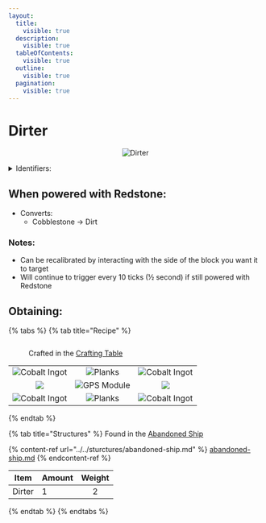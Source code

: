 ```yaml
---
layout:
  title:
    visible: true
  description:
    visible: true
  tableOfContents:
    visible: true
  outline:
    visible: true
  pagination:
    visible: true
---
```


# Dirter

<div align="center" data-full-width="true"><figure><img src="broken-reference" alt="Dirter"><figcaption></figcaption></figure></div>

<details>

<summary>Identifiers: </summary>

* poke:dirter
* poke:dirter\_up
* poke:dirter\_down
* poke:dirter\_north
* poke:dirter\_south
* poke:dirter\_east
* poke:dirter\_west

</details>

## When powered with <img src="https://minecraft.wiki/images/thumb/Redstone_Dust_JE2_BE2.png/150px-Redstone_Dust_JE2_BE2.png?8cf17" alt="" data-size="line">Redstone:

* Converts:
  * <img src="https://minecraft.wiki/images/thumb/Cobblestone.png/150px-Cobblestone.png?45867" alt="" data-size="line">Cobblestone -> <img src="https://minecraft.wiki/images/Dirt.png?89d72" alt="" data-size="line">Dirt

### Notes:

* Can be recalibrated by interacting with the side of the block you want it to target
* Will continue to trigger every 10 ticks (½ second) if still powered with <img src="https://minecraft.wiki/images/thumb/Redstone_Dust_JE2_BE2.png/150px-Redstone_Dust_JE2_BE2.png?8cf17" alt="" data-size="line">Redstone

## Obtaining:

{% tabs %}
{% tab title="Recipe" %}
<figure><img src="https://minecraft.wiki/images/thumb/Crafting_Table_JE4_BE3.png/150px-Crafting_Table_JE4_BE3.png?5767f" alt=""><figcaption><p>Crafted in the <a href="https://minecraft.wiki/w/Crafting_Table">Crafting Table</a></p></figcaption></figure>

|                                                                                                  |                                                                                                                                   |                                                                                                  |
| :----------------------------------------------------------------------------------------------: | :-------------------------------------------------------------------------------------------------------------------------------: | :----------------------------------------------------------------------------------------------: |
| ![Cobalt Ingot](https://github.com/user-attachments/assets/f2b33b06-67a6-4a44-9c12-0259f8eb17a4) |                      ![Planks](https://minecraft.wiki/images/thumb/Oak_Planks.png/150px-Oak_Planks.png?d9efa)                     | ![Cobalt Ingot](https://github.com/user-attachments/assets/f2b33b06-67a6-4a44-9c12-0259f8eb17a4) |
|       ![](https://minecraft.wiki/images/thumb/Cobblestone.png/150px-Cobblestone.png?45867)       | <img src="https://github.com/user-attachments/assets/e86a7ee9-4449-47a6-9164-6b435c473780" alt="GPS Module" data-size="original"> |              ![](https://minecraft.wiki/images/thumb/Dirt.png/150px-Dirt.png?89d72)              |
| ![Cobalt Ingot](https://github.com/user-attachments/assets/f2b33b06-67a6-4a44-9c12-0259f8eb17a4) |    <img src="https://minecraft.wiki/images/thumb/Oak_Planks.png/150px-Oak_Planks.png?d9efa" alt="Planks" data-size="original">    | ![Cobalt Ingot](https://github.com/user-attachments/assets/f2b33b06-67a6-4a44-9c12-0259f8eb17a4) |
{% endtab %}

{% tab title="Structures" %}
Found in the [Abandoned Ship](https://pfewiki.gitbook.io/home/sturctures/abandoned-ship)

{% content-ref url="../../sturctures/abandoned-ship.md" %}
[abandoned-ship.md](../../sturctures/abandoned-ship.md)
{% endcontent-ref %}

| Item   | Amount | Weight |
| ------ | ------ | :----: |
| Dirter | 1      |    2   |
{% endtab %}
{% endtabs %}
